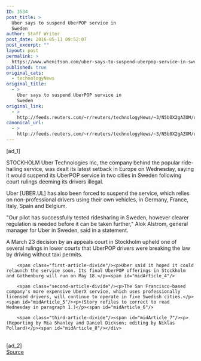 ```yaml
---
ID: 3534
post_title: >
  Uber says to suspend UberPOP service in
  Sweden
author: Staff Writer
post_date: 2016-05-11 09:52:07
post_excerpt: ""
layout: post
permalink: >
  https://www.whenitson.com/uber-says-to-suspend-uberpop-service-in-sweden/
published: true
original_cats:
  - technologyNews
original_title:
  - >
    Uber says to suspend UberPOP service in
    Sweden
original_link:
  - >
    http://feeds.reuters.com/~r/reuters/technologyNews/~3/N5b0X2gAZOM/us-sweden-uber-tech-idUSKCN0Y20WN
canonical_url:
  - >
    http://feeds.reuters.com/~r/reuters/technologyNews/~3/N5b0X2gAZOM/us-sweden-uber-tech-idUSKCN0Y20WN
---
```

 [ad_1]
<br><div id="articleText">
<span id="midArticle_start"/>

<span class="focusParagraph" readability="7"><p><span class="articleLocation">STOCKHOLM</span> Uber Technologies Inc, the company behind the popular ride-hailing service, was dealt its latest setback in Europe on Wednesday, saying it would suspend its UberPOP service in two cities in Sweden following court rulings deeming its drivers illegal.</p></span><span id="midArticle_0"/><p>Uber [UBER.UL] has also been forced to suspend the service, which relies on non-professional drivers using their own vehicles, in Germany, France, Italy, Spain and Belgium.</p><span id="midArticle_1"/><p>"Our pilot has successfully tested ridesharing in Sweden, however clearer regulation is needed before it can be taken further," Alok Alstrom, general manager for Uber in Sweden, said in a statement.    </p><span id="midArticle_2"/><p>A March 23 decision by an appeals court in Stockholm upheld one of several rulings in lower courts that UberPOP drivers were breaking the law by driving without taxi permits.</p><span id="midArticle_3"/>
        
        <span class="first-article-divide"/><p>Uber said it hoped it could relaunch the service soon. Its final UberPOP offerings in Stockholm and Gothenburg will run on May 18.</p><span id="midArticle_4"/>
        
        <span class="second-article-divide"/><p>The San Francisco-based company's more expensive UberX service, which uses professionally licensed drivers, will continue to operate in five Swedish cities.</p><span id="midArticle_5"/><p>(Story refiles to correct to read Wednesday in paragraph 1.)</p><span id="midArticle_6"/>
        
        <span class="third-article-divide"/><span id="midArticle_7"/><p> (Reporting by Mia Shanley and Daniel Dickson; editing by Niklas Pollard)</p><span id="midArticle_8"/></div>
<br>[ad_2]
<br><a href="http://feeds.reuters.com/~r/reuters/technologyNews/~3/N5b0X2gAZOM/us-sweden-uber-tech-idUSKCN0Y20WN">Source </a>